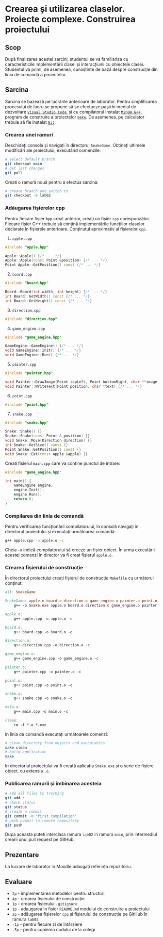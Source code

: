 # Crearea și utilizarea claselor. Proiecte complexe. Construirea proiectului

## Scop

După finalizarea acestei sarcini, studentul se va familiariza cu caracteristicile implementării clasei și interacțiunii cu obiectele clasei. Studentul va primi, de asemenea, cunoștințe de bază despre construcție din linia de comandă a proiectelor.

## Sarcina

Sarcina se bazează pe lucrările anterioare de laborator. Pentru simplificarea procesului de lucru se propune să se efectueze pașii în mediul de dezvoltare [`Visual Studio Code`](https://code.visualstudio.com/Download), și cu compilatorul instalat [`MinGW G++`](https://www.msys2.org), program de construire a proiectelor [`make`](https://en.wikipedia.org/wiki/Make_(software)). De asemenea, pe calculator trebuie să fie instalat [`Git`](https://git-scm.com/downloads).

### Crearea unei ramuri

Deschideți consola și navigați în directorul `SnakeGame`. Obțineți ultimele modificări ale proiectului, executând comenzile:

```bash
# select default branch
git checkout main
# get last changes
git pull
```

Creati o ramură nouă pentru a efectua sarcina:

```bash
# create branch and switch to
git checkout -B lab02
```

### Adăugarea fișierelor cpp

Pentru fiecare fișier `hpp` creat anterior, creați un fișier `cpp` corespunzător. Fiecare fișier C++ trebuie să conțină implementările funcțiilor claselor declarate în fișierele anterioare. Conținutul aproximativ al fișierelor `cpp`.

1. `apple.cpp`

```cpp
#include "apple.hpp"

Apple::Apple() {/* ... */}
Apple::Apple(const Point &position) {/* ... */}
Point Apple::GetPosition() const {/* ... */}
```

2. `board.cpp`

```cpp
#include "board.hpp"

Board::Board(int width, int height) {/* ... */}
int Board::GetWidth() const {/* ... */}
int Board::GetHeight() const {/* ... */}
```

3. `direction.cpp`

```cpp
#include "direction.hpp"
```

4. `game_engine.cpp`

```cpp
#include "game_engine.hpp"

GameEngine::GameEngine() {/* ... */}
void GameEngine::Init() {/* ... */}
void GameEngine::Run() {/* ... */}
```

5. `painter.cpp`

```cpp
#include "painter.hpp"

void Painter::DrawImage(Point topLeft, Point bottomRight, char **image) {/* ... */}
void Painter::WriteText(Point position, char *text) {/* ... */}
```

6. `point.cpp`

```cpp
#include "point.hpp"
```

7. `snake.cpp`

```cpp
#include "snake.hpp"

Snake::Snake() {}
Snake::Snake(const Point &_position) {}
void Snake::Move(Direction direction) {}
int Snake::GetSize() const {}
Point Snake::GetPosition() const {}
void Snake::Eat(const Apple &apple) {}
```

Creati fisierul `main.cpp` care va contine punctul de intrare:

```cpp
#include "game_engine.hpp"

int main() {
    GameEngine engine;
    engine.Init();
    engine.Run();
    return 0;
}
```

### Compilarea din linia de comandă

Pentru verificarea funcționării compilatorului, în consolă navigați în directorul proiectului și executați următoarea comandă:

```bash
g++ apple.cpp -o apple.o -c
```

Cheia `-o` indică compilatorului să creeze un fișier obiect. În urma executării acestei comenzi în director va fi creat fișierul `apple.o`.

### Crearea fișierului de construcție

În directorul proiectului creați fișierul de construcție `Makefile` cu următorul conținut:


```makefile
all: SnakeGame

SnakeGame: apple.o board.o direction.o game_engine.o painter.o point.o snake.o main.o
	g++ -o Snake.exe apple.o board.o direction.o game_engine.o painter.o point.o snake.o main.o

apple.o:
	g++ apple.cpp -o apple.o -c

board.o:
	g++ board.cpp -o board.o -c

direction.o:
	g++ direction.cpp -o direction.o -c

game_engine.o:
	g++ game_engine.cpp -o game_engine.o -c

painter.o:
	g++ painter.cpp -o painter.o -c

point.o:
	g++ point.cpp -o point.o -c

snake.o:
	g++ snake.cpp -o snake.o -c

main.o:
	g++ main.cpp -o main.o -c

clean:
	rm -f *.o *.exe
```

In linia de comandă executați următoarele comenzi:

```bash
# clean directory from objects and executables
make clean
# build application
make
```

In directoriul proiectului va fi creată aplicația `Snake.exe` și o serie de fișiere obiect, cu extensia `.o`.

### Publicarea ramurii și îmbinarea acesteia

```bash
# add all files to tracking
git add *
# check status
git status
# create a commit
git commit -m "first compilation"
# push commit to remote repository
git push
```

Dupa aceasta puteti interclasa ramura `lab02` in ramura `main`, prin intermediul crearii unui pull request pe GitHub.

## Prezentare

La lucrare de laborator în Moodle adaugați referința repozitoriu.

## Evaluare

- `2p` - implementarea metodelor pentru structuri
- `4p` - crearea fișierului de construcție
- `1p` - crearea fișierului `.gitignore`
- `1p` - adaugarea in fisier `README.md` modului de construire a proiectului
- `2p` - adăugarea fișierelor `cpp` și fișierului de construcție pe GitHub în ramura `lab02`
- `-1p` - pentru fiecare zi de întârziere
- `-5p` - pentru copierea codului de la colegi
